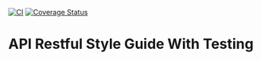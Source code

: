 [![CI](https://github.com/williamkoller/api-restful-style-guide-with-testing/actions/workflows/main.yml/badge.svg)](https://github.com/williamkoller/api-restful-style-guide-with-testing/actions/workflows/main.yml)
[![Coverage Status](https://coveralls.io/repos/github/williamkoller/api-restful-style-guide-with-testing/badge.svg?branch=main)](https://coveralls.io/github/williamkoller/api-restful-style-guide-with-testing?branch=main)

# **API Restful Style Guide With Testing**